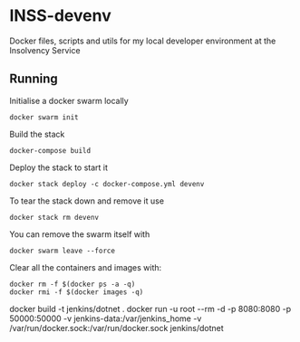 # INSS-devenv
Docker files, scripts and utils for my local developer environment at the Insolvency Service

## Running

Initialise a docker swarm locally

```
docker swarm init
```

Build the stack

```
docker-compose build
```

Deploy the stack to start it

```
docker stack deploy -c docker-compose.yml devenv
```

To tear the stack down and remove it use

```
docker stack rm devenv
```

You can remove the swarm itself with

```
docker swarm leave --force
```

Clear all the containers and images with:

```
docker rm -f $(docker ps -a -q)
docker rmi -f $(docker images -q)
```

docker build -t jenkins/dotnet .
docker run -u root --rm -d -p 8080:8080 -p 50000:50000 -v jenkins-data:/var/jenkins_home -v /var/run/docker.sock:/var/run/docker.sock jenkins/dotnet